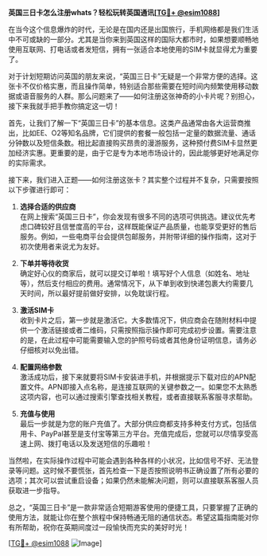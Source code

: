 **英国三日卡怎么注册whats？轻松玩转英国通讯[[TG💪+ @esim1088](https://t.me/s/esim1088)]**

在当今这个信息爆炸的时代，无论是在国内还是出国旅行，手机网络都是我们生活中不可或缺的一部分。尤其是当你来到英国这样的国际大都市时，如果想要顺畅地使用互联网、打电话或者发短信，拥有一张适合本地使用的SIM卡就显得尤为重要了。

对于计划短期访问英国的朋友来说，“英国三日卡”无疑是一个非常方便的选择。这张卡不仅价格实惠，而且操作简单，特别适合那些需要在短时间内频繁使用移动数据或语音服务的人群。那么问题来了——如何注册这张神奇的小卡片呢？别担心，接下来我就手把手教你搞定这一切！

首先，让我们了解一下“英国三日卡”的基本信息。这类产品通常由各大运营商推出，比如EE、O2等知名品牌，它们提供的套餐一般包括一定量的数据流量、通话分钟数以及短信条数。相比起直接购买昂贵的漫游服务，这种预付费SIM卡显然更加经济实惠。更重要的是，由于它是专为本地市场设计的，因此能够更好地满足你的实际需求。

接下来，我们进入正题——如何注册这张卡？其实整个过程并不复杂，只需要按照以下步骤进行即可：

1. **选择合适的供应商**  
   在网上搜索“英国三日卡”，你会发现有很多不同的选项可供挑选。建议优先考虑口碑较好且信誉度高的平台，这样既能保证产品质量，也能享受更好的售后服务。例如，一些电商平台会提供包邮服务，并附带详细的操作指南，这对于初次使用者来说尤为友好。

2. **下单并等待收货**  
   确定好心仪的商家后，就可以提交订单啦！填写好个人信息（如姓名、地址等），然后支付相应的费用。通常情况下，从下单到收到快递包裹大约需要几天时间，所以最好提前做好安排，以免耽误行程。

3. **激活SIM卡**  
   收到卡片之后，第一步就是激活它。大多数情况下，供应商会在随附材料中提供一个激活链接或者二维码，只需按照指示操作即可完成初步设置。需要注意的是，在此过程中可能需要输入您的护照号码或者其他身份证明信息，请务必仔细核对以免出错。

4. **配置网络参数**  
   激活成功后，接下来就要将SIM卡安装进手机，并根据提示下载对应的APN配置文件。APN即接入点名称，是连接互联网的关键参数之一。如果您不太熟悉这项内容，也可以通过搜索引擎查找相关教程，或者直接联系客服寻求帮助。

5. **充值与使用**  
   最后一步就是为您的账户充值了。大部分供应商都支持多种支付方式，包括信用卡、PayPal甚至是支付宝等第三方平台。充值完成后，您就可以尽情享受高速上网、拨打电话以及发送短信的乐趣啦！

当然啦，在实际操作过程中可能会遇到各种各样的小状况，比如信号不好、无法登录等问题。这时候不要慌张，首先检查一下是否按照说明书正确设置了所有必要的选项；其次可以尝试重启设备；如果仍然未能解决问题，则可以直接联系客服人员获取进一步指导。

总之，“英国三日卡”是一款非常适合短期游客使用的便捷工具，只要掌握了正确的使用方法，就能让你在整个旅程中保持畅通无阻的通信状态。希望这篇指南能对你有所帮助，祝你在英期间度过一段愉快而充实的美好时光！

[[TG💪+ @esim1088](https://t.me/s/esim1088) ![Image](https://i.postimg.cc/4NQfJmqS/Snipaste-2025-05-13-00-14-12.png)]